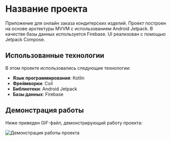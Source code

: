 # **Название проекта**

Приложение для онлайн заказа кондитерских изделий.
Проект построен на основе архтектуры MVVM с использованием Android Jetpack. В качестве базы данных используется Firebase. UI реализован с помощью Jetpack Compose.

## **Использованные технологии**

В этом проекте использовались следующие технологии:

- **Язык программирования**: Kotlin
- **Фреймворки**: Coil
- **Библиотеки**: Android Jetpack
- **Базы данных**: Firebase

## **Демонстрация работы**

Ниже приведен GIF-файл, демонстрирующий работу проекта:

![Демонстрация работы проекта](https://github.com/kzerkovich/CommUNItyJava/blob/main/FoodApp.gif)
